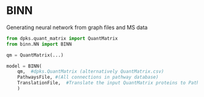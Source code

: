 # BINN

Generating neural network from graph files and MS data

```py
from dpks.quant_matrix import QuantMatrix
from binn.NN import BINN

qm = QuantMatrix(...)

model = BINN(
    qm,  #dpks.QuantMatrix (alternatively QuantMatrix.csv)
    PathwaysFile, #(All connections in pathway database)
    TranslationFile,  #Translate the input QuantMatrix proteins to PathwayFile. In case of Reactome: UniProt ID --> Reactome ID.
    )
```
